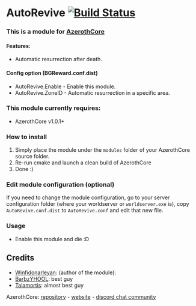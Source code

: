 # AutoRevive [![Build Status](https://travis-ci.org/Winfidonarleyan/AutoRevive-module.svg?branch=master)](https://travis-ci.org/Winfidonarleyan/AutoRevive-module)

### This is a module for [AzerothCore](http://www.azerothcore.org)

#### Features:
- Automatic resurrection after death.

#### Config option (BGReward.conf.dist)
- AutoRevive.Enable - Enable this module.
- AutoRevive.ZoneID - Automatic resurrection in a specific area.

### This module currently requires:
- AzerothCore v1.0.1+

### How to install
1. Simply place the module under the `modules` folder of your AzerothCore source folder.
2. Re-run cmake and launch a clean build of AzerothCore
3. Done :)

### Edit module configuration (optional)
If you need to change the module configuration, go to your server configuration folder (where your worldserver or `worldserver.exe` is), copy `AutoRevive.conf.dist` to `AutoRevive.conf` and edit that new file.

### Usage
- Enable this module and die :D

## Credits
* [Winfidonarleyan](https://github.com/Winfidonarleyan): (author of the module): 
* [BarbzYHOOL](https://github.com/barbzyhool): best guy
* [Talamortis](https://github.com/talamortis): almost best guy

AzerothCore: [repository](https://github.com/azerothcore) - [website](http://azerothcore.org/) - [discord chat community](https://discord.gg/PaqQRkd)
